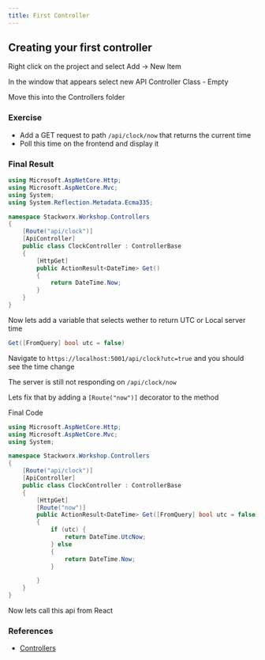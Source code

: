 ```yaml
---
title: First Controller
---
```


## Creating your first controller

Right click on the project and select Add -> New Item

In the window that appears select new API Controller Class - Empty

Move this into the Controllers folder

### Exercise

- Add a GET request to path `/api/clock/now` that returns the current time
- Poll this time on the frontend and display it

### Final Result

```csharp
using Microsoft.AspNetCore.Http;
using Microsoft.AspNetCore.Mvc;
using System;
using System.Reflection.Metadata.Ecma335;

namespace Stackworx.Workshop.Controllers
{
    [Route("api/clock")]
    [ApiController]
    public class ClockController : ControllerBase
    {
        [HttpGet]
        public ActionResult<DateTime> Get()
        {
            return DateTime.Now;
        }
    }
}

```

Now lets add a variable that selects wether to return UTC or Local server time

```csharp
Get([FromQuery] bool utc = false)
```

Navigate to `https://localhost:5001/api/clock?utc=true` and you should see the time change

The server is still not responding on `/api/clock/now`

Lets fix that by adding a `[Route("now")]` decorator to the method

Final Code

```csharp
using Microsoft.AspNetCore.Http;
using Microsoft.AspNetCore.Mvc;
using System;

namespace Stackworx.Workshop.Controllers
{
    [Route("api/clock")]
    [ApiController]
    public class ClockController : ControllerBase
    {
        [HttpGet]
        [Route("now")]
        public ActionResult<DateTime> Get([FromQuery] bool utc = false)
        {
            if (utc) {
                return DateTime.UtcNow;
            } else
            {
                return DateTime.Now;
            }

        }
    }
}
```

Now lets call this api from React

### References

- [Controllers](https://docs.microsoft.com/en-us/aspnet/core/mvc/controllers/actions?view=aspnetcore-3.1)
